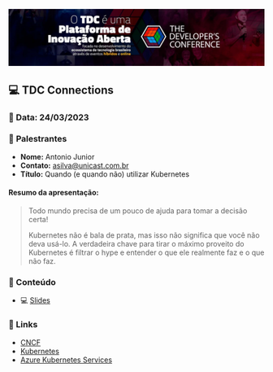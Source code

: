 <p align="center">
<img src="assets/images/tdc.jpg">
</p>

## 💻 **TDC Connections**
### 📅 Data: 24/03/2023

### 🎤 **Palestrantes**

- **Nome:** Antonio Junior
- **Contato:** asilva@unicast.com.br
- **Título:** Quando (e quando não) utilizar Kubernetes

#### **Resumo da apresentação:** 

>Todo mundo precisa de um pouco de ajuda para tomar a decisão certa!
>
>Kubernetes não é bala de prata, mas isso não significa que você não deva usá-lo. A verdadeira chave para tirar o máximo proveito do Kubernetes é filtrar o hype e entender o que ele realmente faz e o que não faz. 

### 💬 Conteúdo

- 💻 [Slides](/TDC%20Connections%202023/TDC%20Connections%202023%20-%20Quando%20e%20quando%20não%20utilizar%20Kubernetes.pdf) 

### 🔗 Links

- [CNCF](https://www.cncf.io/)
- [Kubernetes](https://kubernetes.io/)
- [Azure Kubernetes Services](https://learn.microsoft.com/pt-br/azure/aks/)


